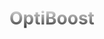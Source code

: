 [<h1 style="background: -webkit-linear-gradient(#eee, #333);  -webkit-background-clip: text;-webkit-text-fill-color: transparent;">OptiBoost</h1>
](https://img.shields.io/badge/version-1.0.0.0a-red)
